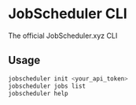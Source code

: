 # JobScheduler CLI

The official JobScheduler.xyz CLI

## Usage

```bash
jobscheduler init <your_api_token>
jobscheduler jobs list
jobscheduler help
```
